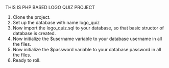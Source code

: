 THIS IS PHP BASED LOGO QUIZ PROJECT
1. Clone the project.
2. Set up the database with name logo_quiz
3. Now import the logo_quiz.sql to your database, so that basic structor of database is created.
4. Now initialize the $username variable to your database username in all the files.
5. Now initialize the $password variable to your database password in all the files.
6. Ready to roll.
